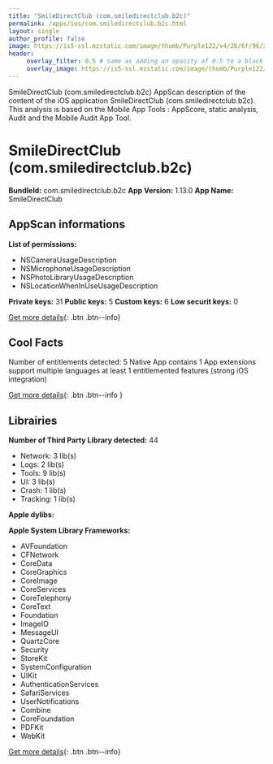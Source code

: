```yaml
---
title: "SmileDirectClub (com.smiledirectclub.b2c)"
permalink: /apps/ios/com.smiledirectclub.b2c.html
layout: single
author_profile: false
image: https://is5-ssl.mzstatic.com/image/thumb/Purple122/v4/2b/6f/96/2b6f96ae-1936-c493-eb1b-acc0ef878bf1/AppIcon-1x_U007emarketing-0-10-0-85-220.png/512x512bb.jpg
header: 
     overlay_filter: 0.5 # same as adding an opacity of 0.5 to a black background
     overlay_image: https://is5-ssl.mzstatic.com/image/thumb/Purple122/v4/2b/6f/96/2b6f96ae-1936-c493-eb1b-acc0ef878bf1/AppIcon-1x_U007emarketing-0-10-0-85-220.png/512x512bb.jpg
---
```

SmileDirectClub (com.smiledirectclub.b2c) AppScan description of the content of the iOS application SmileDirectClub (com.smiledirectclub.b2c). This analysis is based on the Mobile App Tools : AppScore, static analysis, Audit and the Mobile Audit App Tool.

# SmileDirectClub (com.smiledirectclub.b2c)

**BundleId:** com.smiledirectclub.b2c
**App Version:** 1.13.0
**App Name:** SmileDirectClub


## AppScan informations 

**List of permissions:** 
- NSCameraUsageDescription
- NSMicrophoneUsageDescription
- NSPhotoLibraryUsageDescription
- NSLocationWhenInUseUsageDescription
  
  
**Private keys:** 31
**Public keys:** 5
**Custom keys:** 6
**Low securit keys:** 0
  
[Get more details](/pricing.html){: .btn .btn--info}

## Cool Facts

Number of entitlements detected: 5
Native App
contains 1 App extensions
support multiple languages
at least 1 entitlemented features (strong iOS integration)
  
[Get more details](/pricing.html){: .btn .btn--info }

## Librairies 
**Number of Third Party Library detected:** 44
- Network: 3 lib(s)
- Logs: 2 lib(s)
- Tools: 9 lib(s)
- UI: 3 lib(s)
- Crash: 1 lib(s)
- Tracking: 1 lib(s)


**Apple dylibs:**


**Apple System Library Frameworks:**
- AVFoundation
- CFNetwork
- CoreData
- CoreGraphics
- CoreImage
- CoreServices
- CoreTelephony
- CoreText
- Foundation
- ImageIO
- MessageUI
- QuartzCore
- Security
- StoreKit
- SystemConfiguration
- UIKit
- AuthenticationServices
- SafariServices
- UserNotifications
- Combine
- CoreFoundation
- PDFKit
- WebKit


  
[Get more details](/pricing.html){: .btn .btn--info}

